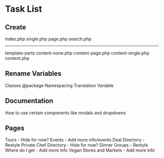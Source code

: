 # Task List

## Create
index.php
single.php
page.php
search.php

------------------

template-parts
content-none.php
content-page.php
content-single.php
content.php

## Rename Variables
Classes
@package
Namespacing
Translation Variable

## Documentation
How to use certain components like modals and dropdowns

## Pages
Tours - Hide for now?
Events - Add more info/events
Deal Directory - Restyle
Private Chef Directory - Hide for now?
Dinner Groups - Restyle
Where do I get - Add more info
Vegan Stores and Markets - Add more info